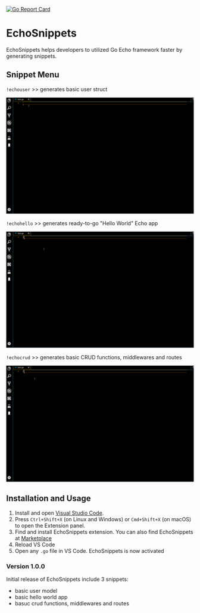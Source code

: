 
[![Go Report Card](https://goreportcard.com/badge/github.com/makhmudislamov/echosnippetsVSCodeExtension)](https://goreportcard.com/report/github.com/makhmudislamov/echosnippetsVSCodeExtension)
# EchoSnippets 

EchoSnippets helps developers to utilized Go Echo framework faster by generating snippets.

## Snippet Menu

`!echouser` >> generates basic user struct 

![walkthrough](./demos/user-demo.gif)

`!echohello` >> generates ready-to-go "Hello World" Echo  app

![walkthrough](./demos/hello-demo.gif)

`!echocrud` >> generates basic CRUD functions, middlewares and routes

![walkthrough](./demos/crud-demo.gif)


## Installation and Usage

1. Install and open [Visual Studio Code](https://code.visualstudio.com/).
2.  Press `Ctrl+Shift+X` (on Linux and Windows) or `Cmd+Shift+X` (on macOS) to open the Extension panel.
3.  Find and install EchoSnippets extension. You can also find EchoSnippets at [Marketplace](https://marketplace.visualstudio.com/items?itemName=Makhmud.echosnippets)
4. Reload VS Code
5. Open any `.go` file in VS Code. EchoSnippets is now activated

### Version 1.0.0

Initial release of EchoSnippets include 3 snippets:
- basic user model
- basic hello world app
- basuc crud functions, middlewares and routes

